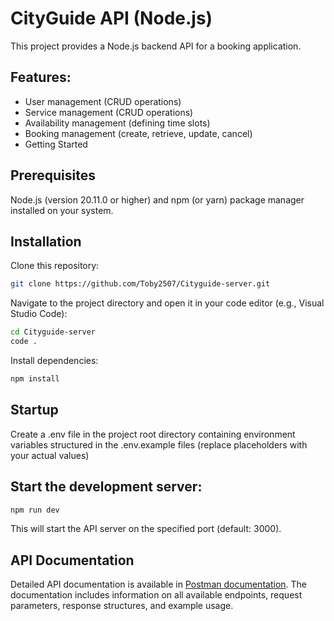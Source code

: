 # CityGuide API (Node.js)

This project provides a Node.js backend API for a booking application.

## Features:

- User management (CRUD operations)
- Service management (CRUD operations)
- Availability management (defining time slots)
- Booking management (create, retrieve, update, cancel)
- Getting Started

## Prerequisites

Node.js (version 20.11.0 or higher) and npm (or yarn) package manager installed on your system.

## Installation

Clone this repository:

```bash
git clone https://github.com/Toby2507/Cityguide-server.git
```

Navigate to the project directory and open it in your code editor (e.g., Visual Studio Code):

```bash
cd Cityguide-server
code .
```

Install dependencies:

```bash
npm install
```

## Startup

Create a .env file in the project root directory containing environment variables structured in the .env.example files (replace placeholders with your actual values)

## Start the development server:

```bash
npm run dev
```

This will start the API server on the specified port (default: 3000).

## API Documentation

Detailed API documentation is available in [Postman documentation](https://documenter.getpostman.com/view/21760344/2sA35G534m#c93876db-2830-4beb-bdef-e569fdb66755). The documentation includes information on all available endpoints, request parameters, response structures, and example usage.
